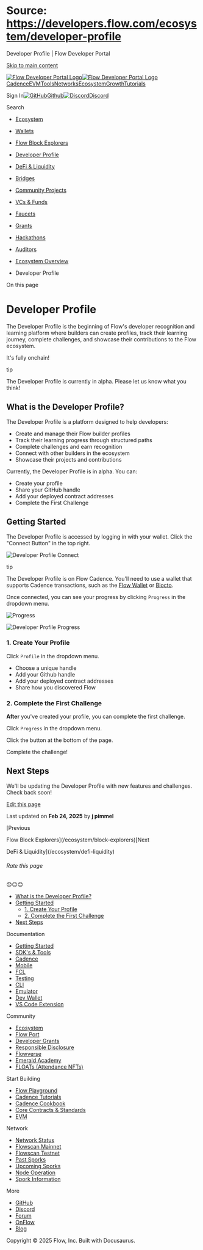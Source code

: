 # Source: https://developers.flow.com/ecosystem/developer-profile

Developer Profile | Flow Developer Portal



[Skip to main content](#__docusaurus_skipToContent_fallback)

[![Flow Developer Portal Logo](/img/flow-docs-logo-dark.png)![Flow Developer Portal Logo](/img/flow-docs-logo-light.png)](/)[Cadence](/build/flow)[EVM](/evm/about)[Tools](/tools/flow-cli)[Networks](/networks/flow-networks)[Ecosystem](/ecosystem)[Growth](/growth)[Tutorials](/tutorials)

Sign In[![GitHub]()Github](https://github.com/onflow)[![Discord]()Discord](https://discord.gg/flow)

Search

* [Ecosystem](/ecosystem)
* [Wallets](/ecosystem/wallets)
* [Flow Block Explorers](/ecosystem/block-explorers)
* [Developer Profile](/ecosystem/developer-profile)
* [DeFi & Liquidity](/ecosystem/defi-liquidity)
* [Bridges](/ecosystem/bridges)
* [Community Projects](/ecosystem/projects)
* [VCs & Funds](/ecosystem/vcs-and-funds)
* [Faucets](/ecosystem/faucets)
* [Grants](/ecosystem/grants)
* [Hackathons](/ecosystem/hackathons)
* [Auditors](/ecosystem/auditors)
* [Ecosystem Overview](/ecosystem/overview)

* Developer Profile

On this page

# Developer Profile

The Developer Profile is the beginning of Flow's developer recognition and learning platform where builders can create profiles, track their learning journey, complete challenges, and showcase their contributions to the Flow ecosystem.

It's fully onchain!

tip

The Developer Profile is currently in alpha. Please let us know what you think!

## What is the Developer Profile?[​](#what-is-the-developer-profile "Direct link to What is the Developer Profile?")

The Developer Profile is a platform designed to help developers:

* Create and manage their Flow builder profiles
* Track their learning progress through structured paths
* Complete challenges and earn recognition
* Connect with other builders in the ecosystem
* Showcase their projects and contributions

Currently, the Developer Profile is in alpha. You can:

* Create your profile
* Share your GitHub handle
* Add your deployed contract addresses
* Complete the First Challenge

## Getting Started[​](#getting-started "Direct link to Getting Started")

The Developer Profile is accessed by logging in with your wallet. Click the "Connect Button" in the top right.

![Developer Profile Connect](/assets/images/profile-connect-c03eb05b2834ba173d66d10d205441ba.png)

tip

The Developer Profile is on Flow Cadence. You'll need to use a wallet that supports Cadence transactions, such as the [Flow Wallet](https://wallet.flow.com/) or [Blocto](https://blocto.app/).

Once connected, you can see your progress by clicking `Progress` in the dropdown menu.

![Progress](/assets/images/progress-6c453d1d43a5542237c2d8a92b705c21.png)

![Developer Profile Progress](/assets/images/profile-progress-e379345d49cd5a6b7e98376d2055e244.png)

### 1. Create Your Profile[​](#1-create-your-profile "Direct link to 1. Create Your Profile")

Click `Profile` in the dropdown menu.

* Choose a unique handle
* Add your Github handle
* Add your deployed contract addresses
* Share how you discovered Flow

### 2. Complete the First Challenge[​](#2-complete-the-first-challenge "Direct link to 2. Complete the First Challenge")

**After** you've created your profile, you can complete the first challenge.

Click `Progress` in the dropdown menu.

Click the button at the bottom of the page.

Complete the challenge!

## Next Steps[​](#next-steps "Direct link to Next Steps")

We'll be updating the Developer Profile with new features and challenges. Check back soon!

[Edit this page](https://github.com/onflow/docs/tree/main/docs/ecosystem/developer-profile.md)

Last updated on **Feb 24, 2025** by **j pimmel**

[Previous

Flow Block Explorers](/ecosystem/block-explorers)[Next

DeFi & Liquidity](/ecosystem/defi-liquidity)

###### Rate this page

😞😐😊

* [What is the Developer Profile?](#what-is-the-developer-profile)
* [Getting Started](#getting-started)
  + [1. Create Your Profile](#1-create-your-profile)
  + [2. Complete the First Challenge](#2-complete-the-first-challenge)
* [Next Steps](#next-steps)

Documentation

* [Getting Started](/build/getting-started/contract-interaction)
* [SDK's & Tools](/tools)
* [Cadence](https://cadence-lang.org/docs/)
* [Mobile](/build/guides/mobile/overview)
* [FCL](/tools/clients/fcl-js)
* [Testing](/build/smart-contracts/testing)
* [CLI](/tools/flow-cli)
* [Emulator](/tools/emulator)
* [Dev Wallet](https://github.com/onflow/fcl-dev-wallet)
* [VS Code Extension](/tools/vscode-extension)

Community

* [Ecosystem](/ecosystem)
* [Flow Port](https://port.onflow.org/)
* [Developer Grants](https://github.com/onflow/developer-grants)
* [Responsible Disclosure](https://flow.com/flow-responsible-disclosure)
* [Flowverse](https://www.flowverse.co/)
* [Emerald Academy](https://academy.ecdao.org/)
* [FLOATs (Attendance NFTs)](https://floats.city/)

Start Building

* [Flow Playground](https://play.flow.com/)
* [Cadence Tutorials](https://cadence-lang.org/docs/tutorial/first-steps)
* [Cadence Cookbook](https://open-cadence.onflow.org)
* [Core Contracts & Standards](/build/core-contracts)
* [EVM](/evm/about)

Network

* [Network Status](https://status.onflow.org/)
* [Flowscan Mainnet](https://flowdscan.io/)
* [Flowscan Testnet](https://testnet.flowscan.io/)
* [Past Sporks](/networks/node-ops/node-operation/past-sporks)
* [Upcoming Sporks](/networks/node-ops/node-operation/upcoming-sporks)
* [Node Operation](/networks/node-ops)
* [Spork Information](/networks/node-ops/node-operation/spork)

More

* [GitHub](https://github.com/onflow)
* [Discord](https://discord.gg/flow)
* [Forum](https://forum.onflow.org/)
* [OnFlow](https://onflow.org/)
* [Blog](https://flow.com/blog)

Copyright © 2025 Flow, Inc. Built with Docusaurus.